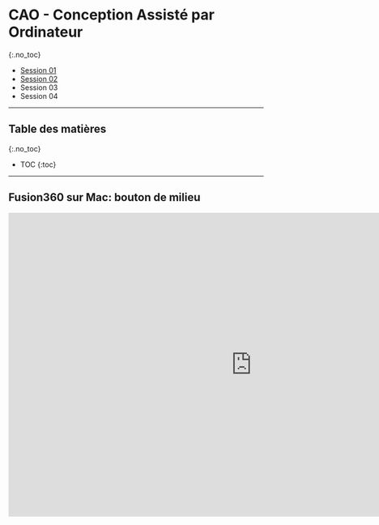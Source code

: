 # CAO - Conception Assisté par Ordinateur
{:.no_toc}

- [Session 01](cao_fr.md)
- [Session 02](cao_2_fr.md)
- Session 03
- Session 04
---

## Table des matières
{:.no_toc}

* TOC
{:toc}

---

## Fusion360 sur Mac: bouton de milieu

<iframe width="960" height="600" src="https://www.youtube.com/embedQrUhj4vo3Q8?rel=0" frameborder="0" allowfullscreen></iframe>